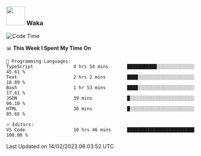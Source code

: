 ### <img src="https://media.giphy.com/media/VgCDAzcKvsR6OM0uWg/giphy.gif" width="50"> Waka

  <!--START_SECTION:waka-->
![Code Time](http://img.shields.io/badge/Code%20Time-1%2C261%20hrs%2030%20mins-blue)

📊 **This Week I Spent My Time On** 

```text
💬 Programming Languages: 
TypeScript               4 hrs 54 mins       ███████████░░░░░░░░░░░░░░   45.61 % 
Text                     2 hrs 2 mins        ████░░░░░░░░░░░░░░░░░░░░░   18.89 % 
Bash                     1 hr 53 mins        ████░░░░░░░░░░░░░░░░░░░░░   17.61 % 
JSON                     39 mins             █░░░░░░░░░░░░░░░░░░░░░░░░   06.10 % 
HTML                     36 mins             █░░░░░░░░░░░░░░░░░░░░░░░░   05.65 % 

🔥 Editors: 
VS Code                  10 hrs 46 mins      █████████████████████████   100.00 % 

```


 Last Updated on 14/02/2023 06:03:52 UTC
<!--END_SECTION:waka-->
